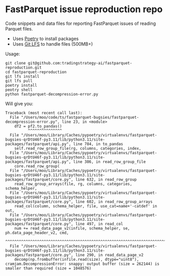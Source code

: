 # FastParquet issue reproduction repo

Code snippets and data files for reporting FastParquet issues of reading Parquet files.

- Uses [Poetry](https://python-poetry.org/docs/#installation) to install packages
- Uses [Git LFS](https://docs.github.com/en/repositories/working-with-files/managing-large-files/installing-git-large-file-storage) to handle files (500MB+)

Usage:

```shell
git clone git@github.com:tradingstrategy-ai/fastparquet-reproduction.git
cd fastparquet-reproduction
git lfs install
git lfs pull
poetry install
peotry shell
python fastparquet-decompression-error.py
```

Will give you:

```
Traceback (most recent call last):
  File "/Users/moo/code/ts/fastparquet-bugsies/fastparquet-decompression-error.py", line 23, in <module>
    df2 = pf2.to_pandas()
          ^^^^^^^^^^^^^^^
  File "/Users/moo/Library/Caches/pypoetry/virtualenvs/fastparquet-bugsies-qrDtU46f-py3.11/lib/python3.11/site-packages/fastparquet/api.py", line 784, in to_pandas
    self.read_row_group_file(rg, columns, categories, index,
  File "/Users/moo/Library/Caches/pypoetry/virtualenvs/fastparquet-bugsies-qrDtU46f-py3.11/lib/python3.11/site-packages/fastparquet/api.py", line 386, in read_row_group_file
    core.read_row_group(
  File "/Users/moo/Library/Caches/pypoetry/virtualenvs/fastparquet-bugsies-qrDtU46f-py3.11/lib/python3.11/site-packages/fastparquet/core.py", line 632, in read_row_group
    read_row_group_arrays(file, rg, columns, categories, schema_helper,
  File "/Users/moo/Library/Caches/pypoetry/virtualenvs/fastparquet-bugsies-qrDtU46f-py3.11/lib/python3.11/site-packages/fastparquet/core.py", line 602, in read_row_group_arrays
    read_col(column, schema_helper, file, use_cat=name+'-catdef' in out,
  File "/Users/moo/Library/Caches/pypoetry/virtualenvs/fastparquet-bugsies-qrDtU46f-py3.11/lib/python3.11/site-packages/fastparquet/core.py", line 497, in read_col
    num += read_data_page_v2(infile, schema_helper, se, ph.data_page_header_v2, cmd,
           ^^^^^^^^^^^^^^^^^^^^^^^^^^^^^^^^^^^^^^^^^^^^^^^^^^^^^^^^^^^^^^^^^^^^^^^^^
  File "/Users/moo/Library/Caches/pypoetry/virtualenvs/fastparquet-bugsies-qrDtU46f-py3.11/lib/python3.11/site-packages/fastparquet/core.py", line 290, in read_data_page_v2
    decomp(np.frombuffer(infile.read(size), dtype="uint8"),
cramjam.DecompressionError: snappy: output buffer (size = 262144) is smaller than required (size = 1048576)
```